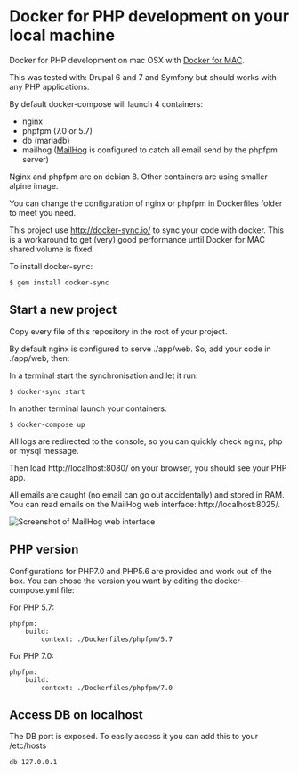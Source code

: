 # Docker for PHP development on your local machine

Docker for PHP development on mac OSX with [Docker for MAC](https://docs.docker.com/docker-for-mac/).

This was tested with: Drupal 6 and 7 and Symfony but should works with any PHP applications.

By default docker-compose will launch 4 containers:
- nginx
- phpfpm (7.0 or 5.7)
- db (mariadb)
- mailhog ([MailHog](https://github.com/mailhog/MailHog) is configured to catch all email send by the phpfpm server)

Nginx and phpfpm are on debian 8. Other containers are using smaller alpine image.

You can change the configuration of nginx or phpfpm in Dockerfiles folder to meet you need.

This project use http://docker-sync.io/ to sync your code with docker. This is a workaround to get (very) good performance until Docker for MAC shared volume is fixed.

To install docker-sync:

    $ gem install docker-sync

## Start a new project

Copy every file of this repository in the root of your project.

By default nginx is configured to serve ./app/web. So, add your code in ./app/web, then:

In a terminal start the synchronisation and let it run:

    $ docker-sync start

In another terminal launch your containers:

    $ docker-compose up
    
All logs are redirected to the console, so you can quickly check nginx, php or mysql message.

Then load http://localhost:8080/ on your browser, you should see your PHP app.

All emails are caught (no email can go out accidentally) and stored in RAM. You can read emails on the MailHog web interface: http://localhost:8025/.

![Screenshot of MailHog web interface](https://raw.githubusercontent.com/mailhog/MailHog/master/docs/MailHog.png "MailHog web interface")


## PHP version

Configurations for PHP7.0 and PHP5.6 are provided and work out of the box. You can chose the version you want by editing the docker-compose.yml file:

For PHP 5.7:

    phpfpm:
        build:
            context: ./Dockerfiles/phpfpm/5.7

For PHP 7.0:

    phpfpm:
        build:
            context: ./Dockerfiles/phpfpm/7.0
            

## Access DB on localhost

The DB port is exposed. To easily access it you can add this to your /etc/hosts

    db 127.0.0.1

